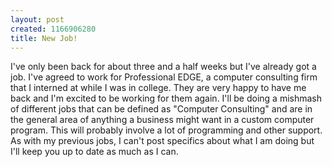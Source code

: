 ```yaml
--- 
layout: post
created: 1166906280
title: New Job!
---
```

I've only been back for about three and a half weeks but I've already got a job.  I've agreed to work for Professional EDGE, a computer consulting firm that I interned at while I was in college.  They are very happy to have me back and I'm excited to be working for them again.  I'll be doing a mishmash of different jobs that can be defined as "Computer Consulting" and are in the general area of anything a business might want in a custom computer program.  This will probably involve a lot of programming and other support.  As with my previous jobs, I can't post specifics about what I am doing but I'll keep you up to date as much as I can.
